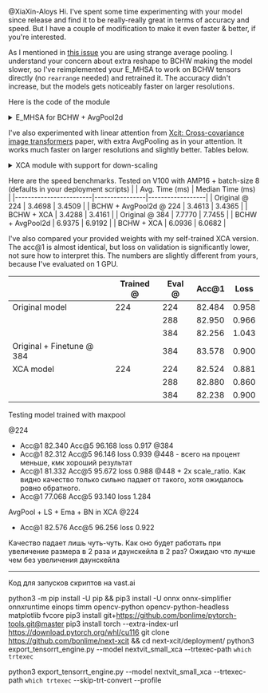 @XiaXin-Aloys 
Hi. I've spent some time experimenting with your model since release and find it to be really-really great in terms of accuracy and speed. But I have a couple of modification to make it even faster & better, if you're interested. 

As I mentioned in [this issue](https://github.com/bytedance/Next-ViT/issues/2) you are using strange average pooling. I understand your concern about extra reshape to BCHW making the model slower, so I've reimplemented your E_MHSA to work on BCHW tensors directly (no `rearrange` needed) and retrained it. The accuracy didn't increase, but the models gets noticeably faster on larger resolutions. 

Here is the code of the module

<details>
  <summary>E_MHSA for BCHW + AvgPool2d </summary>
  
  ```python
  class E_MHSA(nn.Module):
    """
    Efficient Multi-Head Self Attention for BCHW input and proper AvgPool 
    """
    def __init__(self, dim, out_dim=None, head_dim=32, qkv_bias=True, qk_scale=None,
                 attn_drop=0, proj_drop=0., sr_ratio=1):
        super().__init__()
        self.dim = dim
        self.out_dim = out_dim if out_dim is not None else dim
        self.num_heads = self.dim // head_dim
        self.scale = qk_scale or head_dim ** -0.5
        self.q = nn.Conv2d(dim, self.dim, kernel_size=1, bias=qkv_bias)
        self.k = nn.Conv2d(dim, self.dim, kernel_size=1, bias=qkv_bias)
        self.v = nn.Conv2d(dim, self.dim, kernel_size=1, bias=qkv_bias)
        self.proj = nn.Conv2d(self.dim, self.out_dim, kernel_size=1)
        self.attn_drop = nn.Dropout(attn_drop)
        self.proj_drop = nn.Dropout(proj_drop)

        self.sr_ratio = sr_ratio
        if sr_ratio > 1:
            self.sr = nn.AvgPool2d(kernel_size=sr_ratio, stride=sr_ratio)
            self.norm = nn.BatchNorm2d(dim, eps=NORM_EPS)
        self.is_bn_merge = False
    def merge_bn(self, pre_bn):
        merge_pre_bn(self.q, pre_bn)
        if self.sr_ratio > 1:
            merge_pre_bn(self.k, pre_bn, self.norm)
            merge_pre_bn(self.v, pre_bn, self.norm)
        else:
            merge_pre_bn(self.k, pre_bn)
            merge_pre_bn(self.v, pre_bn)
        self.is_bn_merge = True
    def forward(self, x):
        B, C, H, W = x.shape
        q = self.q(x)
        # -> [B, Hd, C', N] -> [B, Hd, N, C']
        q = q.reshape(B, self.num_heads, C // self.num_heads, -1).transpose(-1, -2)

        if self.sr_ratio > 1:
            x_ = self.sr(x)
            if not torch.onnx.is_in_onnx_export() and not self.is_bn_merge:
                x_ = self.norm(x_)
            k = self.k(x_)
            # -> [B, Hd, C', N]
            k = k.reshape(B, self.num_heads, C // self.num_heads, -1)
            v = self.v(x_)
            # -> [B, Hd, C', N]
            v = v.reshape(B, self.num_heads, C // self.num_heads, -1)
        else:
            k = self.k(x)
            k = k.reshape(B, self.num_heads, C // self.num_heads, -1)
            v = self.v(x)
            v = v.reshape(B, self.num_heads, C // self.num_heads, -1)
        # [B, Hd, N, C'] @ [B, Hd, C', Npool] -> [B, Hd, N, Npool]
        attn = (q @ k) * self.scale
        attn = attn.softmax(dim=-1)
        attn = self.attn_drop(attn)

        # [B, Hd, C', Npool] @ [B, Hd, Npool, N] -> [B, Hd, C', N]
        x = (v @ attn.transpose(-1, -2)).reshape(B, C, H, W)
        x = self.proj(x)
        x = self.proj_drop(x)
        return x
  ```
  
</details>


I've also experimented with linear attention from [Xcit: Cross-covariance image transformers](https://arxiv.org/abs/2106.09681) paper, with extra AvgPooling as in your attention. It works much faster on larger resolutions and slightly better. Tables below. 

<details>
  <summary>XCA module with support for down-scaling </summary>

  ```python
  class XCA_mod(nn.Module):
    """Cross-Covariance Attention (XCA)
    Operation where the channels are updated using a weighted sum. The weights are obtained from the (softmax
    normalized) Cross-covariance matrix (Q^T \\cdot K \\in d_h \\times d_h)
    This could be viewed as dynamic 1x1 convolution
    """

    def __init__(self, dim, head_dim=32, qkv_bias=True, downscale_factor: int = 1):
        super().__init__()
        self.num_heads = dim // head_dim
        self.temperature = nn.Parameter(torch.ones(self.num_heads, 1, 1))
        self.qk = conv1x1(dim, dim * 2, bias=qkv_bias)
        self.v = conv1x1(dim, dim, bias=qkv_bias)
        self.proj = nn.Sequential(conv1x1(dim, dim, bias=True))
        self.downscale_factor = downscale_factor
        if downscale_factor > 1:
            self.down = nn.AvgPool2d(kernel_size=downscale_factor)
            self.norm = nn.BatchNorm2d(dim, eps=NORM_EPS)

    def forward(self, x):
        B, C, H, W = x.shape
        # C` == channels per head, Hd == num heads
        # -> x B x Hd x C` x N
        v = self.v(x).reshape(B, self.num_heads, C // self.num_heads, -1)

        x_ = self.norm(self.down(x))  if self.downscale_factor > 1 else x
        # -> x B x Hd x C` x N_small
        q, k = self.qk(x_).reshape(B, 2, self.num_heads, C // self.num_heads, -1).unbind(dim=1)

        # Paper section 3.2 l2-Normalization and temperature scaling
        q = F.normalize(q, dim=-1)
        k = F.normalize(k, dim=-1)
        # -> B x Hd x C` x C`
        attn = (q @ k.transpose(-2, -1)) * self.temperature
        attn = attn.softmax(dim=-1)

        # B x Hd x C` x C` @ B x Hd x C` x H*W -> B x C x H x W
        x_out = (attn @ v).reshape(B, C, H, W)
        x_out = self.proj(x_out)
        return x_out

    def merge_bn(self, pre_bn):
        raise NotImplemented

  ```
  
</details>

Here are the speed benchmarks. Tested on V100 with AMP16 + batch-size 8 (defaults in your deployment scripts)
|                        | Avg. Time (ms) | Median Time (ms) |
|------------------------|----------------|------------------|
| Original @ 224         | 3.4698         | 3.4509           |
| BCHW + AvgPool2d @ 224 | 3.4613         | 3.4365           |
| BCHW + XCA             | 3.4288         | 3.4161           |
| Original @ 384         | 7.7770         | 7.7455           |
| BCHW + AvgPool2d       | 6.9375         | 6.9192           |
| BCHW + XCA             | 6.0936         | 6.0682           |


I've also compared your provided weights with my self-trained XCA version. The acc@1 is almost identical, but loss on validation is significantly lower, not sure how to interpret this. The numbers are slightly different from yours, because I've evaluated on 1 GPU.

|                           | Trained @ | Eval @ | Acc@1  | Loss  |
|---------------------------|-----------|--------|--------|-------|
| Original model            | 224       | 224    | 82.484 | 0.958 |
|                           |           | 288    | 82.950 | 0.966 |
|                           |           | 384    | 82.256 | 1.043 |
| Original + Finetune @ 384 |           | 384    | 83.578 | 0.900 |
| XCA model                 | 224       | 224    | 82.524 | 0.881 |
|                           |           | 288    | 82.880 | 0.860 |
|                           |           | 384    | 82.238 | 0.900 |


Testing model trained with maxpool

@224
* Acc@1 82.340 Acc@5 96.168 loss 0.917
@384
* Acc@1 82.312 Acc@5 96.146 loss 0.939
@448 - всего на процент меньше, кмк хороший результат
* Acc@1 81.332 Acc@5 95.672 loss 0.988
@448 + 2x scale_ratio. Как видно качество только сильно падает от такого, хотя ожидалось ровно обратного. 
* Acc@1 77.068 Acc@5 93.140 loss 1.284


AvgPool + LS + Ema + BN in XCA
@224
* Acc@1 82.576 Acc@5 96.256 loss 0.922

Качество падает лишь чуть-чуть. Как оно будет работать при увеличение размера в 2 раза и даунскейла в 2 раз? Ожидаю что лучше чем без увеличения даунскейла



--- 


Код для запусков скриптов на vast.ai

python3 -m pip install -U pip && pip3 install -U onnx onnx-simplifier onnxruntime einops timm opencv-python opencv-python-headless matplotlib fvcore
pip3 install git+https://github.com/bonlime/pytorch-tools.git@master
pip3 install torch --extra-index-url https://download.pytorch.org/whl/cu116
git clone https://github.com/bonlime/next-xcit && cd next-xcit/deployment/
python3 export_tensorrt_engine.py --model nextvit_small_xca --trtexec-path `which trtexec`

python3 export_tensorrt_engine.py --model nextvit_small_xca --trtexec-path `which trtexec` --skip-trt-convert --profile